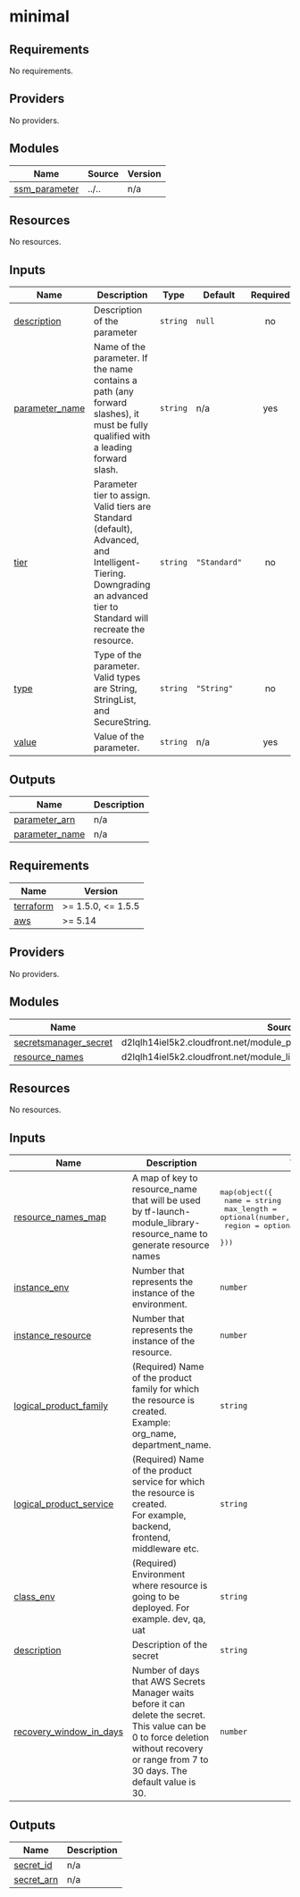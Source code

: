 # minimal

## Requirements

No requirements.

## Providers

No providers.

## Modules

| Name | Source | Version |
|------|--------|---------|
| <a name="module_ssm_parameter"></a> [ssm\_parameter](#module\_ssm\_parameter) | ../.. | n/a |

## Resources

No resources.

## Inputs

| Name | Description | Type | Default | Required |
|------|-------------|------|---------|:--------:|
| <a name="input_description"></a> [description](#input\_description) | Description of the parameter | `string` | `null` | no |
| <a name="input_parameter_name"></a> [parameter\_name](#input\_parameter\_name) | Name of the parameter. If the name contains a path (any forward slashes), it must be fully qualified with a leading forward slash. | `string` | n/a | yes |
| <a name="input_tier"></a> [tier](#input\_tier) | Parameter tier to assign. Valid tiers are Standard (default), Advanced, and Intelligent-Tiering. Downgrading an advanced tier to Standard will recreate the resource. | `string` | `"Standard"` | no |
| <a name="input_type"></a> [type](#input\_type) | Type of the parameter. Valid types are String, StringList, and SecureString. | `string` | `"String"` | no |
| <a name="input_value"></a> [value](#input\_value) | Value of the parameter. | `string` | n/a | yes |

## Outputs

| Name | Description |
|------|-------------|
| <a name="output_parameter_arn"></a> [parameter\_arn](#output\_parameter\_arn) | n/a |
| <a name="output_parameter_name"></a> [parameter\_name](#output\_parameter\_name) | n/a |
<!-- BEGINNING OF PRE-COMMIT-TERRAFORM DOCS HOOK -->
## Requirements

| Name | Version |
|------|---------|
| <a name="requirement_terraform"></a> [terraform](#requirement\_terraform) | >= 1.5.0, <= 1.5.5 |
| <a name="requirement_aws"></a> [aws](#requirement\_aws) | >= 5.14 |

## Providers

No providers.

## Modules

| Name | Source | Version |
|------|--------|---------|
| <a name="module_secretsmanager_secret"></a> [secretsmanager\_secret](#module\_secretsmanager\_secret) | d2lqlh14iel5k2.cloudfront.net/module_primitive/secretsmanager_secret/aws | ~> 1.0 |
| <a name="module_resource_names"></a> [resource\_names](#module\_resource\_names) | d2lqlh14iel5k2.cloudfront.net/module_library/resource_name/launch | ~> 1.0 |

## Resources

No resources.

## Inputs

| Name | Description | Type | Default | Required |
|------|-------------|------|---------|:--------:|
| <a name="input_resource_names_map"></a> [resource\_names\_map](#input\_resource\_names\_map) | A map of key to resource\_name that will be used by tf-launch-module\_library-resource\_name to generate resource names | <pre>map(object({<br>    name       = string<br>    max_length = optional(number, 60)<br>    region     = optional(string, "eastus2")<br>  }))</pre> | <pre>{<br>  "secret": {<br>    "max_length": 80,<br>    "name": "scrt",<br>    "region": "us-east-2"<br>  }<br>}</pre> | no |
| <a name="input_instance_env"></a> [instance\_env](#input\_instance\_env) | Number that represents the instance of the environment. | `number` | `0` | no |
| <a name="input_instance_resource"></a> [instance\_resource](#input\_instance\_resource) | Number that represents the instance of the resource. | `number` | `0` | no |
| <a name="input_logical_product_family"></a> [logical\_product\_family](#input\_logical\_product\_family) | (Required) Name of the product family for which the resource is created.<br>    Example: org\_name, department\_name. | `string` | `"launch"` | no |
| <a name="input_logical_product_service"></a> [logical\_product\_service](#input\_logical\_product\_service) | (Required) Name of the product service for which the resource is created.<br>    For example, backend, frontend, middleware etc. | `string` | `"secret"` | no |
| <a name="input_class_env"></a> [class\_env](#input\_class\_env) | (Required) Environment where resource is going to be deployed. For example. dev, qa, uat | `string` | `"demo"` | no |
| <a name="input_description"></a> [description](#input\_description) | Description of the secret | `string` | `null` | no |
| <a name="input_recovery_window_in_days"></a> [recovery\_window\_in\_days](#input\_recovery\_window\_in\_days) | Number of days that AWS Secrets Manager waits before it can delete the secret. This value can be 0 to force deletion without recovery or range from 7 to 30 days. The default value is 30. | `number` | `30` | no |

## Outputs

| Name | Description |
|------|-------------|
| <a name="output_secret_id"></a> [secret\_id](#output\_secret\_id) | n/a |
| <a name="output_secret_arn"></a> [secret\_arn](#output\_secret\_arn) | n/a |
<!-- END OF PRE-COMMIT-TERRAFORM DOCS HOOK -->

